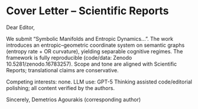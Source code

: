 # Cover Letter – Scientific Reports

Dear Editor,

We submit “Symbolic Manifolds and Entropic Dynamics...”. The work introduces an entropic–geometric coordinate system on semantic graphs (entropy rate + OR curvature), yielding separable cognitive regimes. The framework is fully reproducible (code/data: Zenodo 10.5281/zenodo.16783257). Scope and tone are aligned with Scientific Reports; translational claims are conservative.

Competing interests: none.
LLM use: GPT-5 Thinking assisted code/editorial polishing; all content verified by the authors.

Sincerely,
Demetrios Agourakis (corresponding author)
